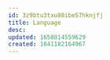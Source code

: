 ```yaml
---
id: 3z9btu3txu80ibe57hknjfj
title: Language
desc: 
updated: 1658814559629
created: 1641182164967
---
```



